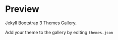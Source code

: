 Preview
=======

Jekyll Bootstrap 3 Themes Gallery.

Add your theme to the gallery by editing ```themes.json```
